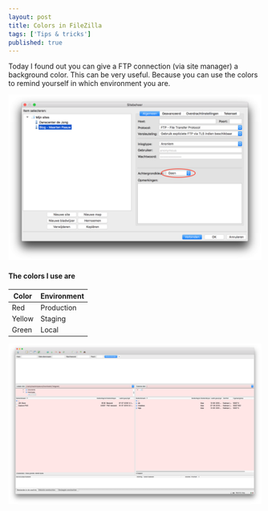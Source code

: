 ```yaml
---
layout: post
title: Colors in FileZilla
tags: ['Tips & tricks']
published: true
---
```


Today I found out you can give a FTP connection (via site manager) a background color. This can be very useful. Because you can use the colors to remind yourself in which environment you are.

![2016-08-07-colors-in-filezilla-1](/assets/img/2016-08-07-colors-in-filezilla-1.png)

#### The colors I use are

| Color  | Environment |
| ------ | ----------- |
| Red    | Production  |
| Yellow | Staging     |
| Green  | Local       |

![2016-08-07-colors-in-filezilla-2](/assets/img/2016-08-07-colors-in-filezilla-2.png)